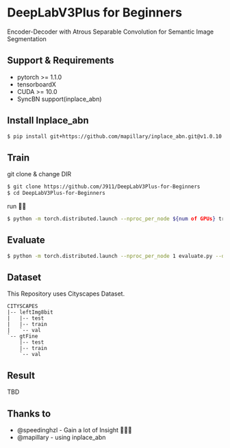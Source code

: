 # DeepLabV3Plus for Beginners
Encoder-Decoder with Atrous Separable Convolution for Semantic Image Segmentation

## Support & Requirements
- pytorch >= 1.1.0
- tensorboardX
- CUDA >= 10.0
- SyncBN support(inplace_abn)

## Install Inplace_abn
```bash
$ pip install git+https://github.com/mapillary/inplace_abn.git@v1.0.10
```

## Train
git clone & change DIR
```bash
$ git clone https://github.com/J911/DeepLabV3Plus-for-Beginners
$ cd DeepLabV3Plus-for-Beginners
```
run 🙌🙌
```bash
$ python -m torch.distributed.launch --nproc_per_node ${num of GPUs} train.py --data /data/CITYSCAPES --batch-size 16 --epoch 200 --logdir ./logs/exp1/ --save ./saved_model/exp1/
```

## Evaluate
```bash
$ python -m torch.distributed.launch --nproc_per_node 1 evaluate.py --data /data/CITYSCAPES --weight ./saved_model/exp1/epoch200.pth --num-classes 19
```

## Dataset

This Repository uses Cityscapes Dataset.

```
CITYSCAPES
|-- leftImg8bit
|   |-- test 
|   |-- train
|   `-- val
`-- gtFine
    |-- test 
    |-- train
    `-- val
```

## Result

TBD

## Thanks to
- @speedinghzl - Gain a lot of Insight 🙇🏻‍♂️
- @mapillary - using inplace_abn